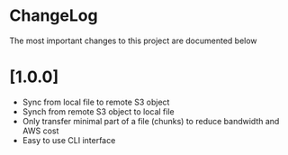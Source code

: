 # ChangeLog

The most important changes to this project are documented below

# [1.0.0]

- Sync from local file to remote S3 object
- Synch from remote S3 object to local file
- Only transfer minimal part of a file (chunks) to reduce bandwidth and AWS cost
- Easy to use CLI interface 
